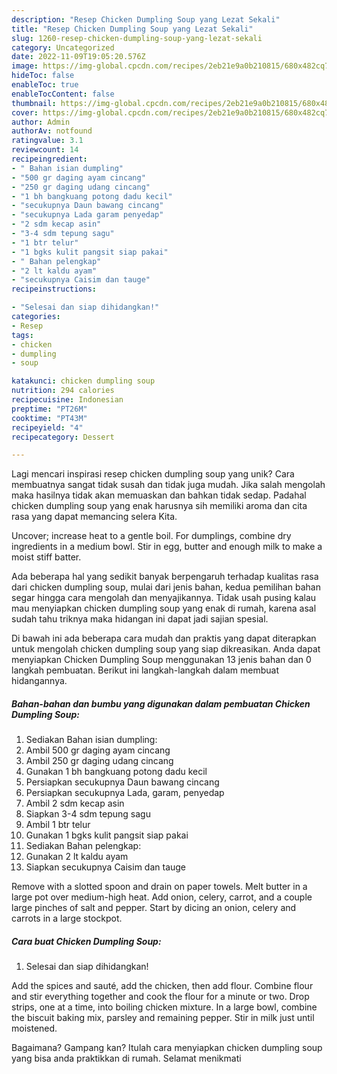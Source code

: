 ```yaml
---
description: "Resep Chicken Dumpling Soup yang Lezat Sekali"
title: "Resep Chicken Dumpling Soup yang Lezat Sekali"
slug: 1260-resep-chicken-dumpling-soup-yang-lezat-sekali
category: Uncategorized
date: 2022-11-09T19:05:20.576Z
image: https://img-global.cpcdn.com/recipes/2eb21e9a0b210815/680x482cq70/chicken-dumpling-soup-foto-resep-utama.jpg
hideToc: false
enableToc: true
enableTocContent: false
thumbnail: https://img-global.cpcdn.com/recipes/2eb21e9a0b210815/680x482cq70/chicken-dumpling-soup-foto-resep-utama.jpg
cover: https://img-global.cpcdn.com/recipes/2eb21e9a0b210815/680x482cq70/chicken-dumpling-soup-foto-resep-utama.jpg
author: Admin
authorAv: notfound
ratingvalue: 3.1
reviewcount: 14
recipeingredient:
- " Bahan isian dumpling"
- "500 gr daging ayam cincang"
- "250 gr daging udang cincang"
- "1 bh bangkuang potong dadu kecil"
- "secukupnya Daun bawang cincang"
- "secukupnya Lada garam penyedap"
- "2 sdm kecap asin"
- "3-4 sdm tepung sagu"
- "1 btr telur"
- "1 bgks kulit pangsit siap pakai"
- " Bahan pelengkap"
- "2 lt kaldu ayam"
- "secukupnya Caisim dan tauge"
recipeinstructions:

- "Selesai dan siap dihidangkan!"
categories:
- Resep
tags:
- chicken
- dumpling
- soup

katakunci: chicken dumpling soup 
nutrition: 294 calories
recipecuisine: Indonesian
preptime: "PT26M"
cooktime: "PT43M"
recipeyield: "4"
recipecategory: Dessert

---
```





Lagi mencari inspirasi resep chicken dumpling soup yang unik? Cara membuatnya sangat tidak susah dan tidak juga mudah. Jika salah mengolah maka hasilnya tidak akan memuaskan dan bahkan tidak sedap. Padahal chicken dumpling soup yang enak harusnya sih memiliki aroma dan cita rasa yang dapat memancing selera Kita.





Uncover; increase heat to a gentle boil. For dumplings, combine dry ingredients in a medium bowl. Stir in egg, butter and enough milk to make a moist stiff batter.

Ada beberapa hal yang sedikit banyak berpengaruh terhadap kualitas rasa dari chicken dumpling soup, mulai dari jenis bahan, kedua pemilihan bahan segar hingga cara mengolah dan menyajikannya. Tidak usah pusing kalau mau menyiapkan chicken dumpling soup yang enak di rumah, karena asal sudah tahu triknya maka hidangan ini dapat jadi sajian spesial.






Di bawah ini ada beberapa cara mudah dan praktis yang dapat diterapkan untuk mengolah chicken dumpling soup yang siap dikreasikan. Anda dapat menyiapkan Chicken Dumpling Soup menggunakan 13 jenis bahan dan 0 langkah pembuatan. Berikut ini langkah-langkah dalam membuat hidangannya.

<!--inarticleads1-->

##### Bahan-bahan dan bumbu yang digunakan dalam pembuatan Chicken Dumpling Soup:

1. Sediakan  Bahan isian dumpling:
1. Ambil 500 gr daging ayam cincang
1. Ambil 250 gr daging udang cincang
1. Gunakan 1 bh bangkuang potong dadu kecil
1. Persiapkan secukupnya Daun bawang cincang
1. Persiapkan secukupnya Lada, garam, penyedap
1. Ambil 2 sdm kecap asin
1. Siapkan 3-4 sdm tepung sagu
1. Ambil 1 btr telur
1. Gunakan 1 bgks kulit pangsit siap pakai
1. Sediakan  Bahan pelengkap:
1. Gunakan 2 lt kaldu ayam
1. Siapkan secukupnya Caisim dan tauge


Remove with a slotted spoon and drain on paper towels. Melt butter in a large pot over medium-high heat. Add onion, celery, carrot, and a couple large pinches of salt and pepper. Start by dicing an onion, celery and carrots in a large stockpot. 

<!--inarticleads2-->

##### Cara buat Chicken Dumpling Soup:


1. Selesai dan siap dihidangkan!

Add the spices and sauté, add the chicken, then add flour. Combine flour and stir everything together and cook the flour for a minute or two. Drop strips, one at a time, into boiling chicken mixture. In a large bowl, combine the biscuit baking mix, parsley and remaining pepper. Stir in milk just until moistened. 

Bagaimana? Gampang kan? Itulah cara menyiapkan chicken dumpling soup yang bisa anda praktikkan di rumah. Selamat menikmati
